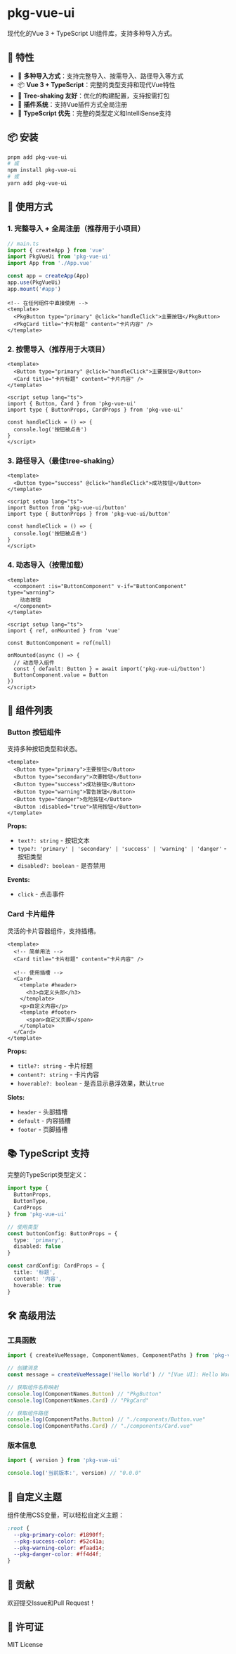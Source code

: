 # pkg-vue-ui

现代化的Vue 3 + TypeScript UI组件库，支持多种导入方式。

## 🚀 特性

- 🎯 **多种导入方式**：支持完整导入、按需导入、路径导入等方式
- 📦 **Vue 3 + TypeScript**：完整的类型支持和现代Vue特性
- 🌳 **Tree-shaking 友好**：优化的构建配置，支持按需打包
- 🔧 **插件系统**：支持Vue插件方式全局注册
- 📝 **TypeScript 优先**：完整的类型定义和IntelliSense支持

## 📦 安装

```bash
pnpm add pkg-vue-ui
# 或
npm install pkg-vue-ui
# 或
yarn add pkg-vue-ui
```

## 🎯 使用方式

### 1. 完整导入 + 全局注册（推荐用于小项目）

```typescript
// main.ts
import { createApp } from 'vue'
import PkgVueUi from 'pkg-vue-ui'
import App from './App.vue'

const app = createApp(App)
app.use(PkgVueUi)
app.mount('#app')
```

```vue
<!-- 在任何组件中直接使用 -->
<template>
  <PkgButton type="primary" @click="handleClick">主要按钮</PkgButton>
  <PkgCard title="卡片标题" content="卡片内容" />
</template>
```

### 2. 按需导入（推荐用于大项目）

```vue
<template>
  <Button type="primary" @click="handleClick">主要按钮</Button>
  <Card title="卡片标题" content="卡片内容" />
</template>

<script setup lang="ts">
import { Button, Card } from 'pkg-vue-ui'
import type { ButtonProps, CardProps } from 'pkg-vue-ui'

const handleClick = () => {
  console.log('按钮被点击')
}
</script>
```

### 3. 路径导入（最佳tree-shaking）

```vue
<template>
  <Button type="success" @click="handleClick">成功按钮</Button>
</template>

<script setup lang="ts">
import Button from 'pkg-vue-ui/button'
import type { ButtonProps } from 'pkg-vue-ui/button'

const handleClick = () => {
  console.log('按钮被点击')
}
</script>
```

### 4. 动态导入（按需加载）

```vue
<template>
  <component :is="ButtonComponent" v-if="ButtonComponent" type="warning">
    动态按钮
  </component>
</template>

<script setup lang="ts">
import { ref, onMounted } from 'vue'

const ButtonComponent = ref(null)

onMounted(async () => {
  // 动态导入组件
  const { default: Button } = await import('pkg-vue-ui/button')
  ButtonComponent.value = Button
})
</script>
```

## 🧩 组件列表

### Button 按钮组件

支持多种按钮类型和状态。

```vue
<template>
  <Button type="primary">主要按钮</Button>
  <Button type="secondary">次要按钮</Button>
  <Button type="success">成功按钮</Button>
  <Button type="warning">警告按钮</Button>
  <Button type="danger">危险按钮</Button>
  <Button :disabled="true">禁用按钮</Button>
</template>
```

**Props:**
- `text?: string` - 按钮文本
- `type?: 'primary' | 'secondary' | 'success' | 'warning' | 'danger'` - 按钮类型
- `disabled?: boolean` - 是否禁用

**Events:**
- `click` - 点击事件

### Card 卡片组件

灵活的卡片容器组件，支持插槽。

```vue
<template>
  <!-- 简单用法 -->
  <Card title="卡片标题" content="卡片内容" />
  
  <!-- 使用插槽 -->
  <Card>
    <template #header>
      <h3>自定义头部</h3>
    </template>
    <p>自定义内容</p>
    <template #footer>
      <span>自定义页脚</span>
    </template>
  </Card>
</template>
```

**Props:**
- `title?: string` - 卡片标题
- `content?: string` - 卡片内容
- `hoverable?: boolean` - 是否显示悬浮效果，默认`true`

**Slots:**
- `header` - 头部插槽
- `default` - 内容插槽
- `footer` - 页脚插槽

## 📚 TypeScript 支持

完整的TypeScript类型定义：

```typescript
import type { 
  ButtonProps, 
  ButtonType, 
  CardProps 
} from 'pkg-vue-ui'

// 使用类型
const buttonConfig: ButtonProps = {
  type: 'primary',
  disabled: false
}

const cardConfig: CardProps = {
  title: '标题',
  content: '内容',
  hoverable: true
}
```

## 🛠️ 高级用法

### 工具函数

```typescript
import { createVueMessage, ComponentNames, ComponentPaths } from 'pkg-vue-ui'

// 创建消息
const message = createVueMessage('Hello World') // "[Vue UI]: Hello World"

// 获取组件名称映射
console.log(ComponentNames.Button) // "PkgButton"
console.log(ComponentNames.Card) // "PkgCard"

// 获取组件路径
console.log(ComponentPaths.Button) // "./components/Button.vue"
console.log(ComponentPaths.Card) // "./components/Card.vue"
```

### 版本信息

```typescript
import { version } from 'pkg-vue-ui'

console.log('当前版本:', version) // "0.0.0"
```

## 🎨 自定义主题

组件使用CSS变量，可以轻松自定义主题：

```css
:root {
  --pkg-primary-color: #1890ff;
  --pkg-success-color: #52c41a;
  --pkg-warning-color: #faad14;
  --pkg-danger-color: #ff4d4f;
}
```

## 🤝 贡献

欢迎提交Issue和Pull Request！

## 📄 许可证

MIT License